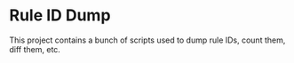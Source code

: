 # Rule ID Dump
This project contains a bunch of scripts used to dump rule IDs, count them, diff them, etc.

